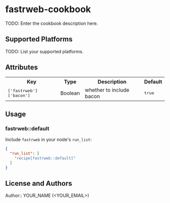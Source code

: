 # fastrweb-cookbook

TODO: Enter the cookbook description here.

## Supported Platforms

TODO: List your supported platforms.

## Attributes

<table>
  <tr>
    <th>Key</th>
    <th>Type</th>
    <th>Description</th>
    <th>Default</th>
  </tr>
  <tr>
    <td><tt>['fastrweb']['bacon']</tt></td>
    <td>Boolean</td>
    <td>whether to include bacon</td>
    <td><tt>true</tt></td>
  </tr>
</table>

## Usage

### fastrweb::default

Include `fastrweb` in your node's `run_list`:

```json
{
  "run_list": [
    "recipe[fastrweb::default]"
  ]
}
```

## License and Authors

Author:: YOUR_NAME (<YOUR_EMAIL>)
